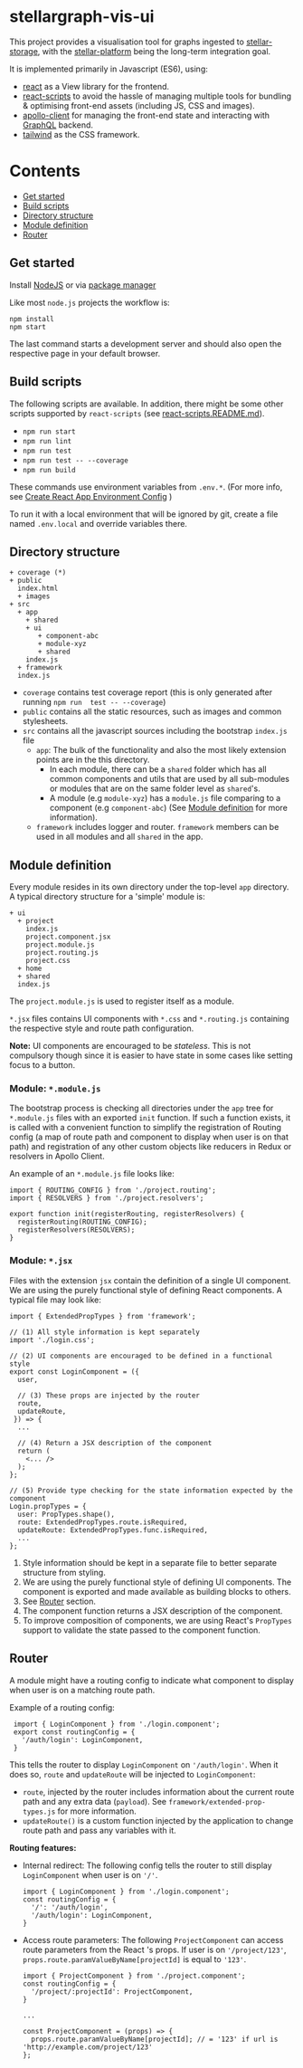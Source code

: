 # stellargraph-vis-ui

This project provides a visualisation tool for graphs ingested to 
[stellar-storage](https://github.com/stellargraph/stellar-storage), with the 
[stellar-platform](https://github.com/stellargraph/stellar-platform) being the long-term integration goal.

It is implemented primarily in Javascript (ES6), using:
- [react](https://facebook.github.io/react/) as a View library for the frontend.
- [react-scripts](https://github.com/facebook/create-react-app#readme) to avoid the hassle of 
managing multiple tools for bundling & optimising front-end assets (including JS, CSS and images).
- [apollo-client](https://www.apollographql.com) for managing the front-end state and interacting
 with [GraphQL](https://graphql.org) backend.
- [tailwind](https://tailwindcss.com) as the CSS framework.

# Contents
- [Get started](#get-started) 
- [Build scripts](#build-scripts)
- [Directory structure](#directory-structure)
- [Module definition](#module-definition)
- [Router](#router)
 
## Get started

Install [NodeJS](https://nodejs.org/en/) or via [package manager](https://nodejs.org/en/download/package-manager/)

Like most `node.js` projects the workflow is:

    npm install
    npm start

The last command starts a development server and should also open the respective page in your 
default browser.

## Build scripts

The following scripts are available. In addition, there might be some other scripts supported by 
`react-scripts` (see [react-scripts.README.md](./react-scripts.README.md)).

* `npm run start`
* `npm run lint`
* `npm run test`
* `npm run test -- --coverage` 
* `npm run build`

These commands use environment variables from `.env.*`. (For more info, see [Create React App Environment Config](https://facebook.github.io/create-react-app/docs/adding-custom-environment-variables#what-other-env-files-can-be-used) )

To run it with a local environment that will be ignored by git, create a file named `.env.local` 
and override variables there.

## Directory structure

    + coverage (*)
    + public
      index.html
      + images
    + src
      + app
        + shared
        + ui
           + component-abc
           + module-xyz
           + shared
        index.js
      + framework
      index.js      
- `coverage` contains test coverage report (this is only generated after running `npm run 
test -- --coverage`)
- `public` contains all the static resources, such as images and common stylesheets.
- `src` contains all the javascript sources including the bootstrap `index.js` file
  - `app`: The bulk of the functionality and also the most likely extension points are in the 
  this directory.
     - In each module, there can be a `shared` folder which has all common components and utils that are
        used by all sub-modules or modules that are on the same folder level as `shared`'s.
     - A module (e.g `module-xyz`) has a `module.js` file comparing to a component (e.g 
     `component-abc`) (See [Module definition](#module-definition) for more information).
  - `framework` includes logger and router. `framework` members can be used in all modules and all 
`shared` in the app.

## Module definition

Every module resides in its own directory under the top-level `app` directory. A 
typical directory structure for a 'simple' module is:

    + ui
      + project
        index.js
        project.component.jsx
        project.module.js
        project.routing.js
        project.css
      + home
      + shared
      index.js

The `project.module.js` is used to register itself as a module.

`*.jsx` files contains UI components with `*.css` and `*.routing.js` containing 
the respective style and route path configuration.

**Note:** UI components are encouraged to be _stateless_. This is not compulsory though since it
 is easier to have state in some cases like setting focus to a button.

### Module: `*.module.js`

The bootstrap process is checking all directories under the `app` tree for `*.module.js` files 
with an exported `init` function. If such
a function exists, it is called with a convenient function to simplify the registration of Routing 
config (a map of route path and component to 
display when user is on that path) and registration of any other custom objects like reducers in 
Redux or resolvers in Apollo Client.

An example of an `*.module.js` file looks like:

    import { ROUTING_CONFIG } from './project.routing';
    import { RESOLVERS } from './project.resolvers';
    
    export function init(registerRouting, registerResolvers) {
      registerRouting(ROUTING_CONFIG);
      registerResolvers(RESOLVERS);
    }

### Module: `*.jsx`

Files with the extension `jsx` contain the definition of a single UI component.
We are using the purely functional style of defining React components. A typical
file may look like:

    import { ExtendedPropTypes } from 'framework';

    // (1) All style information is kept separately
    import './login.css';

    // (2) UI components are encouraged to be defined in a functional style
    export const LoginComponent = ({ 
      user, 
      
      // (3) These props are injected by the router
      route, 
      updateRoute,
     }) => {
      ...
      
      // (4) Return a JSX description of the component
      return (
        <... />
      );
    };

    // (5) Provide type checking for the state information expected by the component
    Login.propTypes = {
      user: PropTypes.shape(),
      route: ExtendedPropTypes.route.isRequired,
      updateRoute: ExtendedPropTypes.func.isRequired,
      ...
    };

1. Style information should be kept in a separate file to better separate structure
from styling.
1. We are using the purely functional style of defining UI components. The component is exported 
and made available as building blocks to others. 
1. See [Router](#router) section.
1. The component function returns a JSX description of the component.
1. To improve composition of components, we are using React's `PropTypes` support to 
validate the state passed to the component function.

## Router
A module might have a routing config to indicate what component to display when user is on a 
matching route path.

Example of a routing config:

     import { LoginComponent } from './login.component';
     export const routingConfig = {
       '/auth/login': LoginComponent,
     }

This tells the router to display `LoginComponent` on `'/auth/login'`.
When it does so, `route` and `updateRoute` will be injected to `LoginComponent`:
 - `route`, injected by the router includes information about the current route path and any extra 
 data 
 (`payload`). See
 `framework/extended-prop-types.js` for more information.
 - `updateRoute()` is a custom function injected by the application to change route path and pass 
 any variables with it.
  
__Routing features:__
- Internal redirect: The following config tells the router to still display `LoginComponent` 
when user is on `'/'`.

 
      import { LoginComponent } from './login.component';
      const routingConfig = {
        '/': '/auth/login',
        '/auth/login': LoginComponent,
      }
      
- Access route parameters: The following `ProjectComponent` can access route parameters from the 
React 's props. If user is on `'/project/123'`, `props.route.paramValueByName[projectId]` is equal 
to `'123'`.

 
      import { ProjectComponent } from './project.component';
      const routingConfig = {
        '/project/:projectId': ProjectComponent,
      }
      
      ...
      
      const ProjectComponent = (props) => {
        props.route.paramValueByName[projectId]; // = '123' if url is 'http://example.com/project/123'
      };
